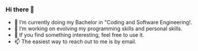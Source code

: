 ### Hi there 👋

- 🔭 I’m currently doing my Bachelor in "Coding and Software Engineering!.
- 🌱 I’m working on evolving my programming skills and personal skills. 
- 🤔 If you find something interesting, feel free to use it.
- 📫 The easiest way to reach out to me is by email.